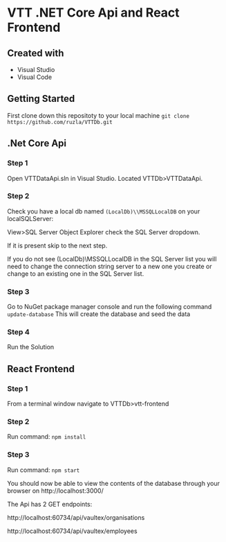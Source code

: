# VTT .NET Core Api and React Frontend
## Created with

- Visual Studio
- Visual Code

## Getting Started

First clone down this repositoty to your local machine
`git clone https://github.com/ruzla/VTTDb.git`

## .Net Core Api

### Step 1
Open VTTDataApi.sln in Visual Studio. Located VTTDb>VTTDataApi.

### Step 2
Check you have a local db named `(LocalDb)\\MSSQLLocalDB` on your localSQLServer:

View>SQL Server Object Explorer check the SQL Server dropdown.

If it is present skip to the next step.

If you do not see (LocalDb)\\MSSQLLocalDB in the SQL Server list you will need to change the connection string server to a new one you create or change to an existing one in the SQL Server list.

### Step 3
Go to NuGet package manager console and run the following command
`update-database`
This will create the database and seed the data

### Step 4
Run the Solution

## React Frontend

### Step 1
From a terminal window navigate to VTTDb>vtt-frontend

### Step 2
Run command:
`npm install`

### Step 3
Run command:
`npm start`

You should now be able to view the contents of the database through your browser on http://localhost:3000/

The Api has 2 GET endpoints:

http://localhost:60734/api/vaultex/organisations

http://localhost:60734/api/vaultex/employees

